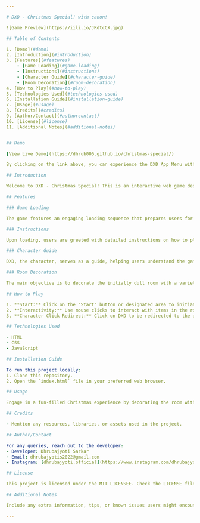 ```yaml
---

# DXD - Christmas Special! with canon!

![Game Preview](https://iili.io/JRdtcCX.jpg)

## Table of Contents

1. [Demo](#demo)
2. [Introduction](#introduction)
3. [Features](#features)
    - [Game Loading](#game-loading)
    - [Instructions](#instructions)
    - [Character Guide](#character-guide)
    - [Room Decoration](#room-decoration)
4. [How to Play](#how-to-play)
5. [Technologies Used](#technologies-used)
6. [Installation Guide](#installation-guide)
7. [Usage](#usage)
8. [Credits](#credits)
9. [Author/Contact](#authorcontact)
10. [License](#license)
11. [Additional Notes](#additional-notes)


## Demo

[View Live Demo](https://dhrub006.github.io/christmas-special/)

By clicking on the link above, you can experience the DXD App Menu with Lock Screen in action.

## Introduction

Welcome to DXD - Christmas Special! This is an interactive web game designed for the festive season. Get ready to decorate a room with Christmas gifts and engage with a character named DXD!

## Features

### Game Loading

The game features an engaging loading sequence that prepares users for the festive experience.

### Instructions

Upon loading, users are greeted with detailed instructions on how to play the game.

### Character Guide

DXD, the character, serves as a guide, helping users understand the game mechanics and offering hints throughout the gameplay.

### Room Decoration

The main objective is to decorate the initially dull room with a variety of Christmas gifts and the character itself.

## How to Play

1. **Start:** Click on the "Start" button or designated area to initiate the game.
2. **Interactivity:** Use mouse clicks to interact with items in the room and follow DXD's guidance.
3. **Character Click Redirect:** Click on DXD to be redirected to the developer's Instagram handle.

## Technologies Used

- HTML
- CSS
- JavaScript

## Installation Guide

To run this project locally:
1. Clone this repository.
2. Open the `index.html` file in your preferred web browser.

## Usage

Engage in a fun-filled Christmas experience by decorating the room with gifts and interacting with DXD!

## Credits

- Mention any resources, libraries, or assets used in the project.

## Author/Contact

For any queries, reach out to the developer:
- Developer: Dhrubajyoti Sarkar 
- Email: dhrubajyotis2022@gmail.com 
- Instagram: [dhrubajyoti.official](https://www.instagram.com/dhrubajyoti.official/)

## License

This project is licensed under the MIT LICENSEE. Check the LICENSE file for details.

## Additional Notes

Include any extra information, tips, or known issues users might encounter.

---
```

